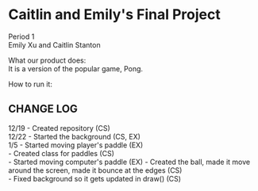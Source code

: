 <h1> Caitlin and Emily's Final Project </h1>

Period 1 <br>
Emily Xu and Caitlin Stanton <br>

What our product does: <br>
It is a version of the popular game, Pong. <br>

How to run it:


<h2> CHANGE LOG </h2>
12/19 - Created repository (CS) <br>
12/22 - Started the background (CS, EX) <br>
1/5 - Started moving player's paddle (EX) <br>
    - Created class for paddles (CS) <br>
    - Started moving computer's paddle (EX)
    - Created the ball, made it move around the screen, made it bounce at the edges (CS) <br>
    - Fixed background so it gets updated in draw() (CS) <br>
